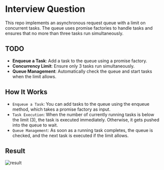 # Interview Question 
This repo implements an asynchronous request queue with a limit on concurrent tasks. The queue uses promise factories to handle tasks and ensures that no more than three tasks run simultaneously.

## TODO

- **Enqueue a Task**: Add a task to the queue using a promise factory.
- **Concurrency Limit**: Ensure only 3 tasks run simultaneously.
- **Queue Management**: Automatically check the queue and start tasks when the limit allows.

## How It Works

- `Enqueue a Task`: You can add tasks to the queue using the enqueue method, which takes a promise factory as input.
- `Task Execution`: When the number of currently running tasks is below the limit (3), the task is executed immediately. Otherwise, it gets pushed into the queue to wait.
- `Queue Management`: As soon as a running task completes, the queue is checked, and the next task is executed if the limit allows.

## Result

![result](https://github.com/user-attachments/assets/2de15aad-286f-4fad-b302-0178049429b6)
